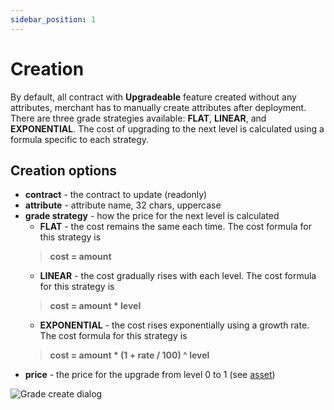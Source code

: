 ```yaml
---
sidebar_position: 1
---
```


# Creation

By default, all contract with **Upgradeable** feature created without any attributes, merchant has to manually create
attributes after deployment. There are three grade strategies available: **FLAT**, **LINEAR**, and **EXPONENTIAL**.
The cost of upgrading to the next level is calculated using a formula specific to each strategy.

## Creation options

- **contract** - the contract to update (readonly)
- **attribute** - attribute name, 32 chars, uppercase
- **grade strategy** - how the price for the next level is calculated
  - **FLAT** - the cost remains the same each time. The cost formula for this strategy is
  > **cost = amount**
  - **LINEAR** - the cost gradually rises with each level. The cost formula for this strategy is
  > **cost = amount * level**
  - **EXPONENTIAL** - the cost rises exponentially using a growth rate. The cost formula for this strategy is
  > **cost = amount * (1 + rate / 100) ^ level**
- **price** - the price for the upgrade from level 0 to 1 (see [asset](/admin/miscellaneous/asset/))

![Grade create dialog](/img/admin/mechanics-simple/grade/grade_create.png)




